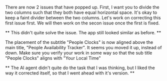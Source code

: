 There are now 2 issues that have popped up. First, I want you to divide the two columns such that they both have equal horizontal space. It's okay to keep a faint divider between the two columns. Let's work on correcting this first issue first. We will then work on the secon issue once the first is fixed.

**
This didn't quite solve the issue. The app still looked similar as before.
**

The placement of the subtitle "People Clocks" is now aligned above the main title, "People Availability Tracker". It seems you moved it up, instead of down. Make sure you verify your work in some way so that the sub title "People Clocks" aligns with "Your Local Time"

**
The AI agent didn't quite do the task that I was thinking, but I liked the way it corrected itself, so that I went ahead with it's version.
**

